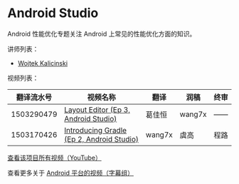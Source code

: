 # Android Studio

Android 性能优化专题关注 Android 上常见的性能优化方面的知识。

讲师列表：

*   [Wojtek Kalicinski](https://plus.google.com/+WojtekKalicinski)

 
视频列表：

| 翻译流水号 | 视频名称 | 翻译 | 润稿 | 终审 |
| -- | -- | -- | -- | -- |
| 1503290479 | [Layout Editor (Ep 3, Android Studio)](/Android/004-Android-Studio/1503290479-layout-editor-ep-3-android-studio.html)  | 葛佳恒 | wang7x | —— |
| 1503170426 | [Introducing Gradle (Ep 2, Android Studio)](/Android/004-Android-Studio/1503170426-introducing-gradle-ep-2-android-studio.html)  | wang7x | 虞高 | 程路 |

[查看该项目所有视频（YouTube）](https://www.youtube.com/playlist?list=PLOU2XLYxmsILBTFkx5Fj_0TpUFKyZ1i7d)

查看更多关于 [Android 平台的视频（字幕组）](/Android/index.html)